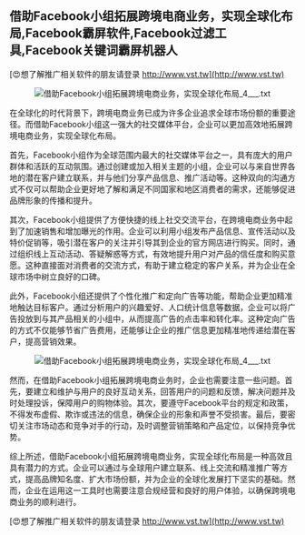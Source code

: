 ## **借助Facebook小组拓展跨境电商业务，实现全球化布局,Facebook霸屏软件,Facebook过滤工具,Facebook关键词霸屏机器人**

[😍想了解推广相关软件的朋友请登录 http://www.vst.tw](http://www.vst.tw)

 <center><img src="https://vst.tw/MP4/tuiguang/png/3.png" alt="借助Facebook小组拓展跨境电商业务，实现全球化布局_4___.txt"></center>

在全球化的时代背景下，跨境电商业务已成为许多企业追求全球市场份额的重要途径。而借助Facebook小组这一强大的社交媒体平台，企业可以更加高效地拓展跨境电商业务，实现全球化布局。

首先，Facebook小组作为全球范围内最大的社交媒体平台之一，具有庞大的用户群体和活跃的互动氛围。通过创建或加入相关主题的小组，企业可以与来自世界各地的潜在客户建立联系，并与他们分享产品信息、推广活动等。这种双向的沟通方式不仅可以帮助企业更好地了解和满足不同国家和地区消费者的需求，还能够促进品牌形象的传播和提升。

其次，Facebook小组提供了方便快捷的线上社交交流平台，在跨境电商业务中起到了加速销售和增加曝光的作用。企业可以利用小组发布产品信息、宣传活动以及特价促销等，吸引潜在客户的关注并引导其到企业的官方网店进行购买。同时，通过组织线上互动活动、答疑解惑等方式，有效地提升用户对产品的信任度和购买意愿。这种直接面对消费者的交流方式，有助于建立稳定的客户关系，并为企业在全球市场中树立良好的口碑。

此外，Facebook小组还提供了个性化推广和定向广告等功能，帮助企业更加精准地触达目标客户。通过分析用户的兴趣爱好、人口统计信息等数据，企业可以将广告投放到与其产品相关的小组中，从而提高广告的点击率和转化率。这种定向广告的方式不仅能够节省广告费用，还能够让企业的推广信息更加精准地传递给潜在客户，提高营销效果。

 <center><img src="https://vst.tw/MP4/tuiguang/png/7.png" alt="借助Facebook小组拓展跨境电商业务，实现全球化布局_4___.txt"></center>

然而，在借助Facebook小组拓展跨境电商业务时，企业也需要注意一些问题。首先，要建立和维护与用户的良好互动关系，回答用户的问题和反馈，解决问题并及时处理投诉，保障用户的购物体验。其次，要遵守Facebook平台的规定和政策，不得发布虚假、欺诈或违法的信息，确保企业的形象和声誉不受损害。最后，要密切关注市场动态和竞争对手的行动，及时调整营销策略和产品定位，以保持竞争优势。

综上所述，借助Facebook小组拓展跨境电商业务，实现全球化布局是一种高效且具有潜力的方式。企业可以通过与全球用户建立联系、线上交流和精准推广等方式，提高品牌知名度、扩大市场份额，并为企业的全球化发展打下坚实的基础。然而，企业在运用这一工具时也需要注意合规经营和良好的用户体验，以确保跨境电商业务的顺利进行。

[😍想了解推广相关软件的朋友请登录 http://www.vst.tw](http://www.vst.tw)




